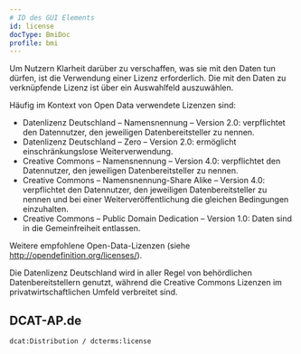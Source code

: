 ```yaml
---
# ID des GUI Elements
id: license
docType: BmiDoc
profile: bmi
---
```


Um Nutzern Klarheit darüber zu verschaffen, was sie mit den Daten tun dürfen, ist die Verwendung einer Lizenz erforderlich.
Die mit den Daten zu verknüpfende Lizenz ist über ein Auswahlfeld auszuwählen.

Häufig im Kontext von Open Data verwendete Lizenzen sind:
* Datenlizenz Deutschland – Namensnennung – Version 2.0: verpflichtet den Datennutzer, den jeweiligen Datenbereitsteller zu nennen.
* Datenlizenz Deutschland – Zero – Version 2.0: ermöglicht einschränkungslose Weiterverwendung.
* Creative Commons – Namensnennung – Version 4.0: verpflichtet den Datennutzer, den jeweiligen Datenbereitsteller zu nennen.
* Creative Commons – Namensnennung-Share Alike – Version 4.0: verpflichtet den Datennutzer, den jeweiligen Datenbereitsteller zu nennen und bei einer Weiterveröffentlichung die gleichen Bedingungen einzuhalten.
* Creative Commons – Public Domain Dedication – Version 1.0: Daten sind in die Gemeinfreiheit entlassen.

Weitere empfohlene Open-Data-Lizenzen (siehe http://opendefinition.org/licenses/).

Die Datenlizenz Deutschland wird in aller Regel von behördlichen Datenbereitstellern genutzt, während die Creative Commons Lizenzen im privatwirtschaftlichen Umfeld verbreitet sind.

## DCAT-AP.de
`dcat:Distribution / dcterms:license`
